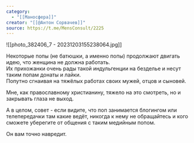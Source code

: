 ```yaml
---
category:
  - "[[Маносфера]]"
creator: "[[@Антон Сорвачев]]"
source: https://t.me/MensConsult/2225
---
```


![[photo_382406_7 - 20231203155238064.jpg]]

Некоторые попы (не батюшки, а именно попы) продолжают двигать идею, что женщина не должна работать.  
Их прихожанки очень рады такой индульгенции на безделье и несут таким попам донаты и лайки.  
Попутно сгнаивая на тяжёлых работах своих мужей, отцов и сыновей. 

Мне, как православному христианину, тяжело на это смотреть, но и закрывать глаза не выход.

А в целом, совет - если видите, что поп занимается блогингом или телепередачки там какие ведёт, никогда к нему не обращайтесь и кого сможете уберегите от общения с таким медийным попом. 

Он вам точно навредит.
